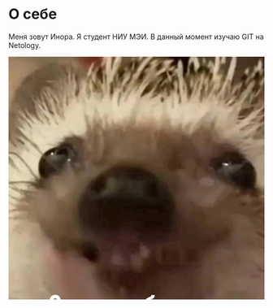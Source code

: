  # О себе

 Меня зовут Инора. Я студент НИУ МЭИ. В данный момент изучаю GIT на Netology.

 ![мой питомец](yozhik.jpg)